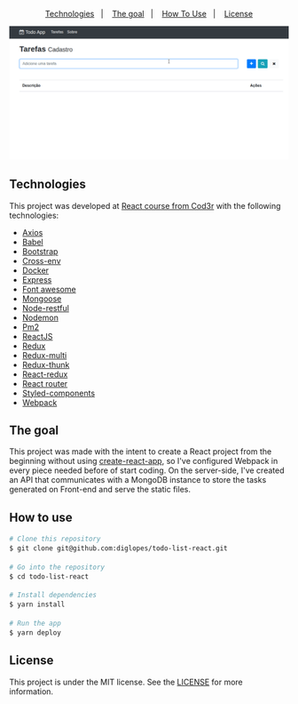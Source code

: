 
<p align="center">
  <a href="#technologies">Technologies</a>&nbsp;&nbsp;&nbsp;|&nbsp;&nbsp;&nbsp;
  <a href="#the-goal">The goal</a>&nbsp;&nbsp;&nbsp;|&nbsp;&nbsp;&nbsp;
  <a href="#how-to-use">How To Use</a>&nbsp;&nbsp;&nbsp;|&nbsp;&nbsp;&nbsp;
  <a href="#license">License</a>
</p>
<p align="center">
    <img src="./docs/screen.gif">
</p>

## Technologies

This project was developed at [React course from Cod3r](https://www.cod3r.com.br/courses/react-redux-fundamentos-e-2-apps-do-absoluto-zero) with the following technologies:

- [Axios](https://github.com/axios/axios)
- [Babel](https://babeljs.io/)
- [Bootstrap](https://getbootstrap.com/)
- [Cross-env](https://www.npmjs.com/package/cross-env)
- [Docker](https://www.docker.com/)
- [Express](https://expressjs.com/)
- [Font awesome](https://fontawesome.com/)
- [Mongoose](https://mongoosejs.com/)
- [Node-restful](https://www.npmjs.com/package/node-restful)
- [Nodemon](https://nodemon.io/)
- [Pm2](https://www.npmjs.com/package/pm2)
- [ReactJS](https://reactjs.org/)
- [Redux](https://redux.js.org/)
- [Redux-multi](https://github.com/ashaffer/redux-multi)
- [Redux-thunk](https://github.com/reduxjs/redux-thunk)
- [React-redux](https://react-redux.js.org/)
- [React router](https://reacttraining.com/)
- [Styled-components](https://styled-components.com/)
- [Webpack](https://webpack.js.org/)

## The goal

This project was made with the intent to create a React project from the beginning without using [create-react-app](https://create-react-app.dev/), so I've configured Webpack in every piece needed before of start coding. On the server-side, I've created an API that communicates with a MongoDB instance to store the tasks generated on Front-end and serve the static files.

## How to use

```bash
# Clone this repository
$ git clone git@github.com:diglopes/todo-list-react.git

# Go into the repository
$ cd todo-list-react

# Install dependencies
$ yarn install

# Run the app
$ yarn deploy
```

## License

This project is under the MIT license. See the [LICENSE](https://github.com/lukemorales/gobarber-api/blob/master/LICENSE) for more information.